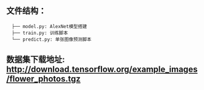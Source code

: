 ## 文件结构：

```
  ├── model.py: AlexNet模型搭建
  ├── train.py: 训练脚本
  └── predict.py: 单张图像预测脚本
```
## 数据集下载地址:   http://download.tensorflow.org/example_images/flower_photos.tgz
